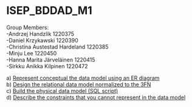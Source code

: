 # ISEP_BDDAD_M1

Group Members:  
-Andrzej Handzlik 1220375  
-Daniel Krzykawski 1220390  
-Christina Austestad Hardeland 1220385  
-Minju Lee 1220450  
-Hanna Marita Järveläinen 1220415  
-Sirkku Anikka Kilpinen 1220472  

 a) <a href="https://github.com/DanyKrk/ISEP_BDDAD_M1/blob/main/ER_Diagram.pdf">Represent conceptual the data model using an ER diagram</a>  
 b) <a href="https://github.com/DanyKrk/ISEP_BDDAD_M1/blob/main/Relational_Data_Model_Diagram.pdf">Design the relational data model normalized to the 3FN</a>  
 c) <a href="https://github.com/DanyKrk/ISEP_BDDAD_M1/blob/main/sqlscript.sql">Build the physical data model (SQL script)</a>  
 d) <a href="https://github.com/DanyKrk/ISEP_BDDAD_M1/blob/main/Constraints_not_using_model.txt">Describe the constraints that you cannot represent in the data model</a>  
